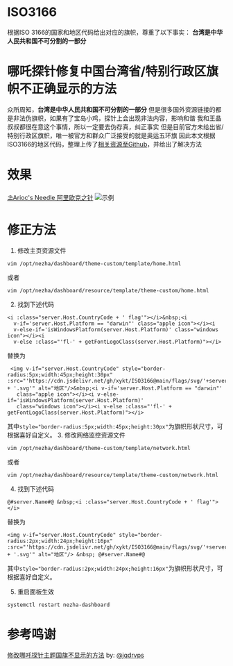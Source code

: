 # ISO3166
根据ISO 3166的国家和地区代码给出对应的旗帜，尊重了以下事实：
**台湾是中华人民共和国不可分割的一部分**


# 哪吒探针修复中国台湾省/特别行政区旗帜不正确显示的方法
众所周知，**台湾是中华人民共和国不可分割的一部分**
但是很多国外资源链接的都是非法伪旗帜，如果有了宝岛小鸡，探针上会出现非法内容，影响和谐
我和王晶叔叔都很在意这个事情，所以一定要去伪存真，纠正事实
但是目前官方未给出省/特别行政区旗帜，唯一被官方和群众广泛接受的就是奥运五环旗
因此本文根据ISO3166的地区代码，整理上传了[相关资源至Github](https://github.com/xykt/ISO3166)，并给出了解决方法
# 效果
[⛱️Arioc's Needle 阿里欧克之针](https://ispvps.com)
![示例](https://i0.imgs.ovh/2024/02/16/o0REO.png)
# 修正方法
1. 修改主页资源文件
```
vim /opt/nezha/dashboard/theme-custom/template/home.html
```
或者
```
vim /opt/nezha/dashboard/resource/template/theme-custom/home.html
```
2. 找到下述代码

```
<i :class="server.Host.CountryCode + ' flag'"></i>&nbsp;<i
  v-if='server.Host.Platform == "darwin"' class="apple icon"></i><i
  v-else-if='isWindowsPlatform(server.Host.Platform)' class="windows icon"></i><i
  v-else :class="'fl-' + getFontLogoClass(server.Host.Platform)"></i>
```
替换为
```
 <img v-if="server.Host.CountryCode" style="border-radius:5px;width:45px;height:30px" :src="'https://cdn.jsdelivr.net/gh/xykt/ISO3166@main/flags/svg/'+server.Host.CountryCode + '.svg'" alt="地区"/>&nbsp;<i v-if='server.Host.Platform == "darwin"'
   class="apple icon"></i><i v-else-if='isWindowsPlatform(server.Host.Platform)'
   class="windows icon"></i><i v-else :class="'fl-' + getFontLogoClass(server.Host.Platform)"></i>
```
其中```style="border-radius:5px;width:45px;height:30px"```为旗帜形状尺寸，可根据喜好自定义。
3. 修改网络监控资源文件
```
vim /opt/nezha/dashboard/theme-custom/template/network.html
```
或者
```
vim /opt/nezha/dashboard/resource/template/theme-custom/network.html
```
4. 找到下述代码

```
@#server.Name#@ &nbsp;<i :class="server.Host.CountryCode + ' flag'"></i>
```
替换为

```
<img v-if="server.Host.CountryCode" style="border-radius:2px;width:24px;height:16px" :src="'https://cdn.jsdelivr.net/gh/xykt/ISO3166@main/flags/svg/'+server.Host.CountryCode + '.svg'" alt="地区"/> &nbsp; @#server.Name#@
```
其中```style="border-radius:2px;width:24px;height:16px"```为旗帜形状尺寸，可根据喜好自定义。

5. 重启面板生效
```
systemctl restart nezha-dashboard
```

# 参考鸣谢
[修改哪吒探针主题国旗不显示的方法](https://www.nodeseek.com/post-67920-1) by: [@jqdrvps](https://www.nodeseek.com/space/5396)
